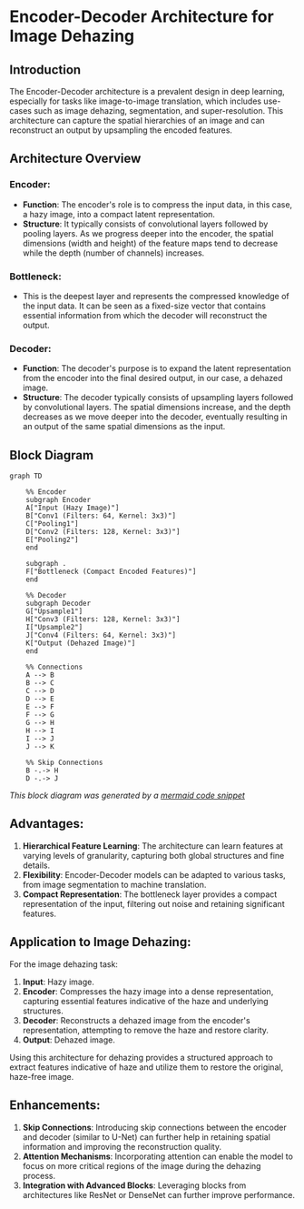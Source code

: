# Encoder-Decoder Architecture for Image Dehazing

## Introduction

The Encoder-Decoder architecture is a prevalent design in deep learning, especially for tasks like image-to-image translation, which includes use-cases such as image dehazing, segmentation, and super-resolution. This architecture can capture the spatial hierarchies of an image and can reconstruct an output by upsampling the encoded features.

## Architecture Overview

### Encoder:

- **Function**: The encoder's role is to compress the input data, in this case, a hazy image, into a compact latent representation.
- **Structure**: It typically consists of convolutional layers followed by pooling layers. As we progress deeper into the encoder, the spatial dimensions (width and height) of the feature maps tend to decrease while the depth (number of channels) increases.

### Bottleneck:

- This is the deepest layer and represents the compressed knowledge of the input data. It can be seen as a fixed-size vector that contains essential information from which the decoder will reconstruct the output.

### Decoder:

- **Function**: The decoder's purpose is to expand the latent representation from the encoder into the final desired output, in our case, a dehazed image.
- **Structure**: The decoder typically consists of upsampling layers followed by convolutional layers. The spatial dimensions increase, and the depth decreases as we move deeper into the decoder, eventually resulting in an output of the same spatial dimensions as the input.

## Block Diagram

```mermaid
graph TD

    %% Encoder
    subgraph Encoder
    A["Input (Hazy Image)"]
    B["Conv1 (Filters: 64, Kernel: 3x3)"]
    C["Pooling1"]
    D["Conv2 (Filters: 128, Kernel: 3x3)"]
    E["Pooling2"]
    end

    subgraph .
    F["Bottleneck (Compact Encoded Features)"]
    end

    %% Decoder
    subgraph Decoder
    G["Upsample1"]
    H["Conv3 (Filters: 128, Kernel: 3x3)"]
    I["Upsample2"]
    J["Conv4 (Filters: 64, Kernel: 3x3)"]
    K["Output (Dehazed Image)"]
    end

    %% Connections
    A --> B
    B --> C
    C --> D
    D --> E
    E --> F
    F --> G
    G --> H
    H --> I
    I --> J
    J --> K

    %% Skip Connections
    B -.-> H
    D -.-> J

```

*This block diagram was generated by a [mermaid code snippet](./../../utils/block-diagram.mmd)*


## Advantages:

1. **Hierarchical Feature Learning**: The architecture can learn features at varying levels of granularity, capturing both global structures and fine details.
2. **Flexibility**: Encoder-Decoder models can be adapted to various tasks, from image segmentation to machine translation.
3. **Compact Representation**: The bottleneck layer provides a compact representation of the input, filtering out noise and retaining significant features.

## Application to Image Dehazing:

For the image dehazing task:

1. **Input**: Hazy image.
2. **Encoder**: Compresses the hazy image into a dense representation, capturing essential features indicative of the haze and underlying structures.
3. **Decoder**: Reconstructs a dehazed image from the encoder's representation, attempting to remove the haze and restore clarity.
4. **Output**: Dehazed image.

Using this architecture for dehazing provides a structured approach to extract features indicative of haze and utilize them to restore the original, haze-free image.

## Enhancements:

1. **Skip Connections**: Introducing skip connections between the encoder and decoder (similar to U-Net) can further help in retaining spatial information and improving the reconstruction quality.
2. **Attention Mechanisms**: Incorporating attention can enable the model to focus on more critical regions of the image during the dehazing process.
3. **Integration with Advanced Blocks**: Leveraging blocks from architectures like ResNet or DenseNet can further improve performance.

